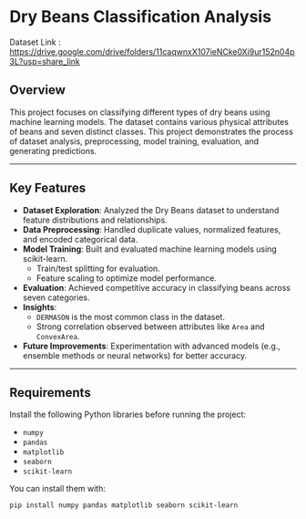 # Dry Beans Classification Analysis

Dataset Link : https://drive.google.com/drive/folders/11caqwnxX107ieNCke0Xi9ur152n04p3L?usp=share_link

## Overview
This project focuses on classifying different types of dry beans using machine learning models. The dataset contains various physical attributes of beans and seven distinct classes. This project demonstrates the process of dataset analysis, preprocessing, model training, evaluation, and generating predictions.

---

## Key Features
- **Dataset Exploration**: Analyzed the Dry Beans dataset to understand feature distributions and relationships.
- **Data Preprocessing**: Handled duplicate values, normalized features, and encoded categorical data.
- **Model Training**: Built and evaluated machine learning models using scikit-learn.
  - Train/test splitting for evaluation.
  - Feature scaling to optimize model performance.
- **Evaluation**: Achieved competitive accuracy in classifying beans across seven categories.
- **Insights**:
  - `DERMASON` is the most common class in the dataset.
  - Strong correlation observed between attributes like `Area` and `ConvexArea`.
- **Future Improvements**: Experimentation with advanced models (e.g., ensemble methods or neural networks) for better accuracy.

---

## Requirements
Install the following Python libraries before running the project:
- `numpy`
- `pandas`
- `matplotlib`
- `seaborn`
- `scikit-learn`

You can install them with:
```bash
pip install numpy pandas matplotlib seaborn scikit-learn


